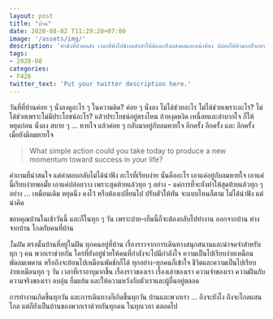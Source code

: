 ```yaml
---
layout: post
title: "บ้าน"
date: 2020-08-02 T11:29:20+07:00
image: '/assets/img/'
description: 'ท่านั่งที่ปวดหลัง เวลาที่พิงไปข้างหลังทำให้ต้องเกร็งหลังคอและหน้าท้อง ปล่อยให้หิวมากก็จะทานเยอะเกินอิ่มเป็นจุก'
tags:
- 2020-08
categories:
- F426
twitter_text: 'Put your twitter description here.'
---
```

วันที่ที่บ้านค่อย ๆ นั่งลงดูอะไร ๆ ในความคิด? ค่อย ๆ นั่งลง ไม่ได้ช่วยอะไร ไม่ได้ช่วยเพราะอะไร? ไม่ได้ช่วยเพราะไม่มีประโยชน์อะไร? แล้วประโยชน์อยู่ตรงไหน ถ้าหงุดหงิด เหนื่อยและลำบากใจ ก็ให้หยุดก่อน นั่งลง สบาย ๆ ... หายใจ แล้วค่อย ๆ กลับมาอยู่กับลมหายใจ อีกครั้ง อีกครั้ง และ อีกครั้ง เมื่อยังมีลมหายใจ

> What simple action could you take today to produce a new momentum toward success in your life?

คำถามที่น่าสนใจ แต่คำตอบกลับไม่ได้น่าฟัง อะไรที่เรียบง่าย นั่นคืออะไร เอาแค่อยู่กับลมหายใจ เอาแค่นี้เรียบง่ายพอมั๊ย เอาแค่ปล่อยวาง เพราะสุดท้ายแล้วทุก ๆ อย่าง - แค่การที่จะยังทำให้สุดท้ายแล้วทุก ๆ อย่าง ... เหมือนเดิม หยุดนิ่ง คงไว้ หรือต้องเปลี่ยนไป ปรับตัวให้ทัน จะแบบไหนก็ตาม ไม่ได้น่าฟัง แต่น่าคิด

ขอบคุณบ้านในเช้าวันนี้ และก็ในทุก ๆ วัน เพราะบ่าย-เย็นนี้ก็จะต้องกลับไปทำงาน ออกจากบ้าน ห่างจากบ้าน ไกลกับคนที่บ้าน

*ในฝัน* ตรงนั้นบ้านที่อยู่ในฝัน ทุกคนอยู่ที่บ้าน เรื่องราวจากการเดินทางสนุกสนานและน่าจดจำสำหรับทุก ๆ คน พวกเราช่วยกัน ใครที่ยังอยู่ช่วยให้คนที่กำลังจะไปมีกำลังใจ ความเป็นไปเรียบง่ายเหมือนพัดลมเพดาน หรือถึงจะย้อนไปเหมือนพัดชักก็ได้ ทุกอย่าง-ทุกคนก็เข้าใจ ชีวิตและความเป็นไปเรียบง่ายเหมือนทุก ๆ วัน เวลาที่เราอายุมากขึ้น เรื่องราวของเรา เรื่องเล่าของเรา ความจำของเรา ความฝันกับความจริงของเรา อบอุ่น ยิ้มแย้ม และให้ความหวังกับตัวเราและผู้อื่นอยู่ตลอด

การทำงานเกิดขึ้นทุกวัน และการเดินทางก็เกิดขึ้นทุกวัน บ้านและพวกเรา ... ถึงจะยังไง ถึงจะไกลแสนไกล แต่ก็ยังเป็นบ้านของพวกเราด้วยกันทุกคน ในทุกเวลา ตลอดไป
